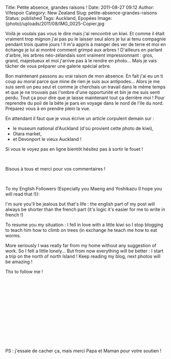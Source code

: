 Title: Petite absence, grandes raisons !
Date: 2011-08-27 09:12
Author: Vifespoir
Category: New Zealand
Slug: petite-absence-grandes-raisons
Status: published
Tags: Auckland, Epopées
Image: {photo}/uploads/2011/08/IMG_0025-Copier.jpg

Voilà je voulais pas vous le dire mais j'ai rencontré un kiwi. Et comme
il était vraiment trop mignon j'ai pas pu le laisser seul alors je lui
ai tenu compagnie pendant trois quatre jours ! Il m'a appris à manger
des ver de terre et moi en échange je lui ai montré comment grimpé aux
arbres ! D'ailleurs en parlant d'arbre, les arbres néo-zélandais sont
vraiment impressionnant : gros, grand, majestueux et moi j'arrive pas à
le rendre en photo... Mais je vais tâcher de vous préparer une galerie
spécial arbre.

Bon maintenant passons au vrai raison de mon absence. En fait j'ai eu un
ti coup au moral parce que mine de rien je suis aux antipodes... Alors
je me suis senti un peu seul et comme je cherchais un travail dans le
même temps et que je ne trouvais pas l'ombre d'une opportunité et bin je
me suis senti perdu. Tout ça pour dire que je laisse maintenant tout ça
derrière moi ! Pour reprendre du poil de la bête je pars en voyage dans
le nord de l'ile du nord. Préparez vous à en prendre plein la vue.

En attendant il faut que je vous écrive un article corpulent demain sur
:

-   le museum national d'Auckland (d'où provient cette photo de kiwi),
-   Otara market,
-   et Devonport le vieux Auckland !

Si vous le voyez pas en ligne bientôt hésitez pas à sortir le fouet !

 

Bisous à tous et merci pour vos commentaires !

 

To my English Followers (Especially you Maeng and Yoshikazu (I hope you
will read that !)):

I'm sure you'll be jealous but that's life : the english part of my post
will always be shorter than the french part (it's logic it's easier for
me to write in french !)

To resume you my situation : I fell in love with a little kiwi so I stop
blogging to teach him how to climb on trees (in exchange he teach me how
to eat worms.

More seriously I was really far from my home without any suggestion of
work. So I felt a little lonely... But from now everything will be
better : I start a trip on the north of north Island ! Keep reading my
blog, next photos will be amazing !

Thx to follow me !

 

 

 

 

 

 

 

PS : j'essaie de cacher ça, mais merci Papa et Maman pour votre soutien
!
